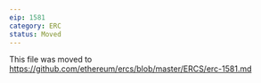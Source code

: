 ```yaml
---
eip: 1581
category: ERC
status: Moved
---
```


This file was moved to https://github.com/ethereum/ercs/blob/master/ERCS/erc-1581.md

